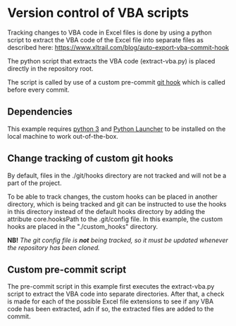 # Version control of VBA scripts
Tracking changes to VBA code in Excel files is done by using a python script to extract the VBA code of the Excel file into separate files as described here: https://www.xltrail.com/blog/auto-export-vba-commit-hook

The python script that extracts the VBA code (extract-vba.py) is placed directly in the repository root.

The script is called by use of a custom pre-commit [git hook](https://git-scm.com/docs/githooks) which is called before every commit.

## Dependencies
This example requires [python 3](https://www.python.org/downloads/windows/) and [Python Launcher](https://docs.python.org/3/using/windows.html#launcher)  to be installed on the local machine to work out-of-the-box.

## Change tracking of custom git hooks
By default, files in the ./git/hooks directory are not tracked and will not be a part of the project.

To be able to track changes, the custom hooks can be placed in another directory, which is being tracked and git can be instructed to use the hooks in this directory instead of the default hooks directory by adding the attribute core.hooksPath to the .git/config file. In this example, the custom hooks are placed in the "./custom_hooks" directory.

**NB!** *The git config file is **not** being tracked, so it must be updated whenever the repository has been cloned.*

## Custom pre-commit script
The pre-commit script in this example first executes the extract-vba.py script to extract the VBA code into separate directories. After that, a check is made for each of the possible Excel file extensions to see if any VBA code has been extracted, adn if so, the extracted files are added to the commit.